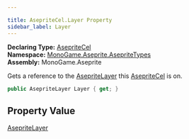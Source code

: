```yaml
---

title: AsepriteCel.Layer Property
sidebar_label: Layer
---
```

**Declaring Type:** [AsepriteCel](../)  
**Namespace:** [MonoGame.Aseprite.AsepriteTypes](../../)  
**Assembly:** MonoGame.Aseprite

Gets a reference to the [AsepriteLayer](../../AsepriteLayer/) this [AsepriteCel](../) is on.

```csharp
public AsepriteLayer Layer { get; }
```

## Property Value

[AsepriteLayer](../../AsepriteLayer/)


